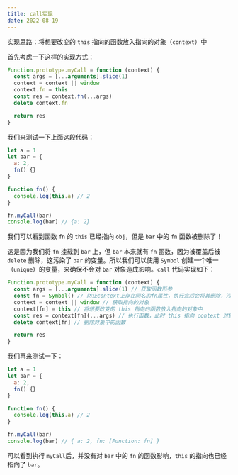 ```yaml
---
title: call实现
date: 2022-08-19
---
```


实现思路：将想要改变的 `this` 指向的函数放入指向的对象（`context`）中

首先考虑一下这样的实现方式：

```js
Function.prototype.myCall = function (context) {
  const args = [...arguments].slice(1)
  context = context || window
  context.fn = this
  const res = context.fn(...args)
  delete context.fn

  return res
}
```

我们来测试一下上面这段代码：

```js {8}
let a = 1
let bar = {
  a: 2,
  fn() {}
}

function fn() {
  console.log(this.a) // 2
}

fn.myCall(bar)
console.log(bar) // {a: 2}
```

我们可以看到函数 `fn` 的 `this` 已经指向 `obj`，但是 `bar` 中的 `fn` 函数被删除了！

这是因为我们将 `fn` 挂载到 `bar` 上，但 `bar` 本来就有 `fn` 函数，因为被覆盖后被 `delete` 删除，这污染了 `bar` 的变量。所以我们可以使用 `Symbol` 创建一个唯一（`unique`）的变量，来确保不会对 `bar` 对象造成影响。`call` 代码实现如下：

```js
Function.prototype.myCall = function (context) {
  const args = [...arguments].slice(1) // 获取函数形参
  const fn = Symbol() // 防止context上存在同名的fn属性，执行完后会将其删除，污染对象变量
  context = context || window // 获取指向的对象
  context[fn] = this // 将想要改变的 this 指向的函数放入指向的对象中
  const res = context[fn](...args) // 执行函数，此时 this 指向 context 对象
  delete context[fn] // 删除对象中的函数

  return res
}
```

我们再来测试一下：

```js
let a = 1
let bar = {
  a: 2,
  fn() {}
}

function fn() {
  console.log(this.a) // 2
}

fn.myCall(bar)
console.log(bar) // { a: 2, fn: [Function: fn] }
```

可以看到执行 `myCall`后，并没有对 `bar` 中的 `fn` 的函数影响，`this` 的指向也已经指向了 `bar`。
